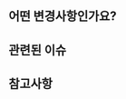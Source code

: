 ## 어떤 변경사항인가요?

<!-- 이 PR에서 변경한 내용을 간략히 설명해주세요 -->

## 관련된 이슈

<!-- 이 PR이 해결하는 이슈 번호를 적어주세요 (예: #123) -->

## 참고사항

<!-- 이 PR과 관련해 참고해야할 사항이 있다면 적어주세요 -->